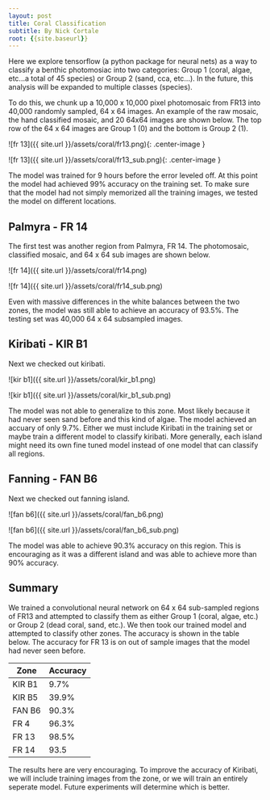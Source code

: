 ```yaml
---
layout: post
title: Coral Classification
subtitle: By Nick Cortale
root: {{site.baseurl}}
---
```



Here we explore tensorflow (a python package for neural nets) as a way to classify a benthic photomosiac into two categories: Group 1 (coral, algae, etc...a total of 45 species) or Group 2 (sand, cca, etc...). In the future, this analysis will be expanded to multiple classes (species).

To do this, we chunk up a 10,000 x 10,000 pixel photomosaic from FR13 into 40,000 randomly sampled, 64 x 64 images. An example of the raw mosaic, the hand classified mosaic, and 20 64x64 images are shown below. The top row of the 64 x 64 images are Group 1 (0) and the bottom is Group 2 (1).

![fr 13]({{ site.url }}/assets/coral/fr13.png){: .center-image }

![fr 13]({{ site.url }}/assets/coral/fr13_sub.png){: .center-image }


The model was trained for 9 hours before the error leveled off. At this point the model had achieved 99% accuracy on the training set. To make sure that the model had not simply memorized all the training images, we tested the model on different locations.

## Palmyra - FR 14

The first test was another region from Palmyra, FR 14. The photomosaic, classified mosaic, and 64 x 64 sub images are shown below.

![fr 14]({{ site.url }}/assets/coral/fr14.png)

![fr 14]({{ site.url }}/assets/coral/fr14_sub.png)

Even with massive differences in the white balances between the two zones, the model was still able to achieve an accuracy of 93.5%. The testing set was 40,000 64 x 64 subsampled images.

## Kiribati - KIR B1

Next we checked out kiribati.

![kir b1]({{ site.url }}/assets/coral/kir_b1.png)

![kir b1]({{ site.url }}/assets/coral/kir_b1_sub.png)

The model was not able to generalize to this zone. Most likely because it had never seen sand before and this kind of algae. The model achieved an accuary of only 9.7%. Either we must include Kiribati in the training set or maybe train a different model to classify kiribati. More generally, each island might need its own fine tuned model instead of one model that can classify all regions.

## Fanning - FAN B6

Next we checked out fanning island.

![fan b6]({{ site.url }}/assets/coral/fan_b6.png)

![fan b6]({{ site.url }}/assets/coral/fan_b6_sub.png)

The model was able to achieve 90.3% accuracy on this region. This is encouraging as it was a different island and was able to achieve more than 90% accuracy.

## Summary

We trained a convolutional neural network on 64 x 64 sub-sampled regions of FR13 and attempted to classify them as either Group 1 (coral, algae, etc.) or Group 2 (dead coral, sand, etc.). We then took our trained model and attempted to classify other zones. The accuracy is shown in the table below. The accuracy for FR 13 is on out of sample images that the model had never seen before.

| Zone    | Accuracy |
|---------|----------|
| KIR B1  | 9.7%     |
| KIR B5  | 39.9%    |
| FAN B6  | 90.3%    |
| FR 4    | 96.3%    |
| FR 13   | 98.5%    |
| FR 14   | 93.5     |

The results here are very encouraging. To improve the accuracy of Kiribati, we will include training images from the zone, or we will train an entirely seperate model. Future experiments will determine which is better.

[kaggle-site]: https://www.kaggle.com/
[kaggle-ml]:   https://www.kaggle.com/c/march-machine-learning-mania-2016
[pandas]: http://pandas.pydata.org/
[rpi-wiki]: https://www.wikiwand.com/en/Rating_Percentage_Index
[ml-paper1]: http://arxiv.org/abs/1310.3607
[alex-nn]: https://github.com/SkidanovAlex/march-ml-mania-2015
[my-github]: https://github.com/NickC1/kaggle_ncaa_2016
